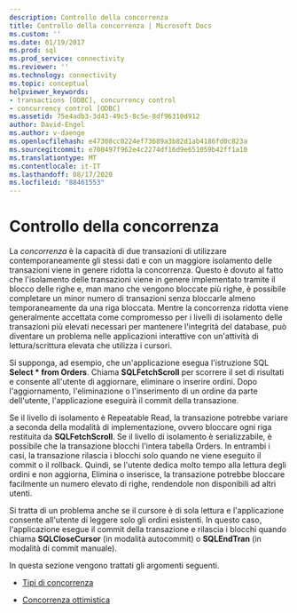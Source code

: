 ```yaml
---
description: Controllo della concorrenza
title: Controllo della concorrenza | Microsoft Docs
ms.custom: ''
ms.date: 01/19/2017
ms.prod: sql
ms.prod_service: connectivity
ms.reviewer: ''
ms.technology: connectivity
ms.topic: conceptual
helpviewer_keywords:
- transactions [ODBC], concurrency control
- concurrency control [ODBC]
ms.assetid: 75e4adb3-3d43-49c5-8c5e-8df96310d912
author: David-Engel
ms.author: v-daenge
ms.openlocfilehash: e47308cc0224ef73689a3b82d1ab4186fd0c823a
ms.sourcegitcommit: e700497f962e4c2274df16d9e651059b42ff1a10
ms.translationtype: MT
ms.contentlocale: it-IT
ms.lasthandoff: 08/17/2020
ms.locfileid: "88461553"
---
```

# <a name="concurrency-control"></a>Controllo della concorrenza
La *concorrenza* è la capacità di due transazioni di utilizzare contemporaneamente gli stessi dati e con un maggiore isolamento delle transazioni viene in genere ridotta la concorrenza. Questo è dovuto al fatto che l'isolamento delle transazioni viene in genere implementato tramite il blocco delle righe e, man mano che vengono bloccate più righe, è possibile completare un minor numero di transazioni senza bloccarle almeno temporaneamente da una riga bloccata. Mentre la concorrenza ridotta viene generalmente accettata come compromesso per i livelli di isolamento delle transazioni più elevati necessari per mantenere l'integrità del database, può diventare un problema nelle applicazioni interattive con un'attività di lettura/scrittura elevata che utilizza i cursori.  
  
 Si supponga, ad esempio, che un'applicazione esegua l'istruzione SQL **Select \* from Orders**. Chiama **SQLFetchScroll** per scorrere il set di risultati e consente all'utente di aggiornare, eliminare o inserire ordini. Dopo l'aggiornamento, l'eliminazione o l'inserimento di un ordine da parte dell'utente, l'applicazione eseguirà il commit della transazione.  
  
 Se il livello di isolamento è Repeatable Read, la transazione potrebbe variare a seconda della modalità di implementazione, ovvero bloccare ogni riga restituita da **SQLFetchScroll**. Se il livello di isolamento è serializzabile, è possibile che la transazione blocchi l'intera tabella Orders. In entrambi i casi, la transazione rilascia i blocchi solo quando ne viene eseguito il commit o il rollback. Quindi, se l'utente dedica molto tempo alla lettura degli ordini e non aggiorna, Elimina o inserisce, la transazione potrebbe bloccare facilmente un numero elevato di righe, rendendole non disponibili ad altri utenti.  
  
 Si tratta di un problema anche se il cursore è di sola lettura e l'applicazione consente all'utente di leggere solo gli ordini esistenti. In questo caso, l'applicazione esegue il commit della transazione e rilascia i blocchi quando chiama **SQLCloseCursor** (in modalità autocommit) o **SQLEndTran** (in modalità di commit manuale).  
  
 In questa sezione vengono trattati gli argomenti seguenti.  
  
-   [Tipi di concorrenza](../../../odbc/reference/develop-app/concurrency-types.md)  
  
-   [Concorrenza ottimistica](../../../odbc/reference/develop-app/optimistic-concurrency.md)
